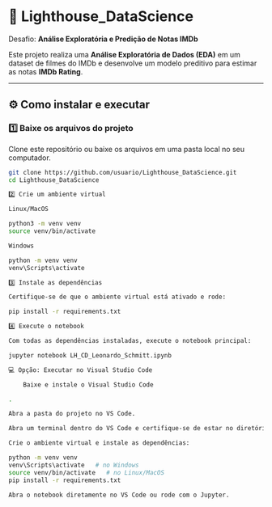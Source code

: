# 📌 Lighthouse_DataScience

Desafio: **Análise Exploratória e Predição de Notas IMDb**

Este projeto realiza uma **Análise Exploratória de Dados (EDA)** em um dataset de filmes do IMDb e desenvolve um modelo preditivo para estimar as notas **IMDb Rating**.

---

## ⚙️ Como instalar e executar

### 1️⃣ Baixe os arquivos do projeto
Clone este repositório ou baixe os arquivos em uma pasta local no seu computador.

```bash
git clone https://github.com/usuario/Lighthouse_DataScience.git
cd Lighthouse_DataScience

2️⃣ Crie um ambiente virtual

Linux/MacOS

python3 -m venv venv
source venv/bin/activate

Windows

python -m venv venv
venv\Scripts\activate

3️⃣ Instale as dependências

Certifique-se de que o ambiente virtual está ativado e rode:

pip install -r requirements.txt

4️⃣ Execute o notebook

Com todas as dependências instaladas, execute o notebook principal:

jupyter notebook LH_CD_Leonardo_Schmitt.ipynb

💻 Opção: Executar no Visual Studio Code

    Baixe e instale o Visual Studio Code

.

Abra a pasta do projeto no VS Code.

Abra um terminal dentro do VS Code e certifique-se de estar no diretório do projeto.

Crie o ambiente virtual e instale as dependências:

python -m venv venv
venv\Scripts\activate   # no Windows
source venv/bin/activate   # no Linux/MacOS
pip install -r requirements.txt

Abra o notebook diretamente no VS Code ou rode com o Jupyter.
